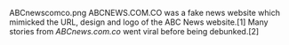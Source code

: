 ABCnewscomco.png ABCNEWS.COM.CO was a fake news website which mimicked the URL, design and logo of the ABC News website.[1] Many stories from _ABCnews.com.co_ went viral before being debunked.[2]
